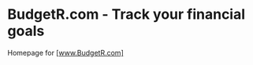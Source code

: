 BudgetR.com - Track your financial goals
========================================

Homepage for [www.BudgetR.com]




